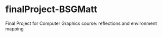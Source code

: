 # finalProject-BSGMatt
Final Project for Computer Graphics course: reflections and environment mapping

